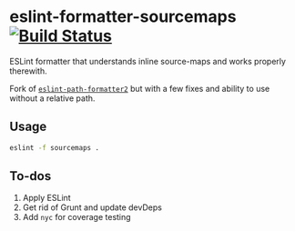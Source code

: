 # eslint-formatter-sourcemaps [![Build Status](https://travis-ci.org/brettz9/eslint-formatter-sourcemaps.svg?branch=master)](https://travis-ci.org/brettz9/eslint-formatter-sourcemaps)

ESLint formatter that understands inline source-maps and works properly
therewith.

Fork of [`eslint-path-formatter2`](https://github.com/a-x-/eslint-path-formatter2)
but with a few fixes and ability to use without a relative path.

## Usage

```sh
eslint -f sourcemaps .
```

## To-dos

1. Apply ESLint
1. Get rid of Grunt and update devDeps
1. Add `nyc` for coverage testing
